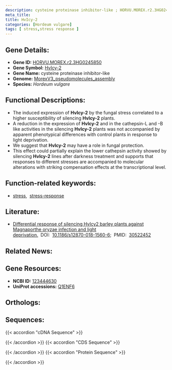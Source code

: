```yaml
---
description: cysteine proteinase inhibitor-like ; HORVU.MOREX.r2.3HG0245850 ; Hordeum vulgare
meta_title:
title: HvIcy-2
categories: [Hordeum vulgare]
tags: [ stress,stress response ]
---
```


## Gene Details:
- **Gene ID:** [HORVU.MOREX.r2.3HG0245850](https://ensembl.gramene.org/id/HORVU.MOREX.r2.3HG0245850)
- **Gene Symbol:** <u>HvIcy-2</u>
- **Gene Name:** cysteine proteinase inhibitor-like
- **Genome:** [MorexV3_pseudomolecules_assembly](https://ensembl.gramene.org/Hordeum_vulgare/Info/Index)
- **Species:** *Hordeum vulgare*

## Functional Descriptions:
   - The induced expression of **HvIcy-2** by the fungal stress correlated to a higher susceptibility of silencing **HvIcy-2** plants. 
   - A reduction in the expression of **HvIcy-2** and in the cathepsin-L and -B like activities in the silencing **HvIcy-2** plants was not accompanied by apparent phenotypical differences with control plants in response to light deprivation.
   - We suggest that **HvIcy-2** may have a role in fungal protection.
   - This effect could partially explain the lower cathepsin activity showed by silencing **HvIcy-2** lines after darkness treatment and supports that responses to different stresses are accompanied to molecular alterations with striking compensation effects at the transcriptional level.

## Function-related keywords:
   - [stress](/tags/stress/),&nbsp;&nbsp;[stress-response](/tags/stress-response/)

## Literature:
   - [Differential response of silencing HvIcy2 barley plants against Magnaporthe oryzae infection and light deprivation.](https://doi.org/10.1186/s12870-018-1560-6)&nbsp;&nbsp;DOI:&nbsp;&nbsp;[10.1186/s12870-018-1560-6](https://doi.org/10.1186/s12870-018-1560-6);&nbsp;&nbsp;PMID:&nbsp;&nbsp;[30522452](https://pubmed.ncbi.nlm.nih.gov/30522452/)

## Related News:

## Gene Resources:
- **NCBI ID:**  [123444630](https://www.ncbi.nlm.nih.gov/gene/?term=123444630)
- **UniProt accessions:**  [Q1ENF6](https://www.uniprot.org/uniprotkb/Q1ENF6/entry)

## Orthologs:

## Sequences:
{{< accordion "cDNA Sequence" >}}

{{< /accordion >}}
{{< accordion "CDS Sequence" >}}

{{< /accordion >}}
{{< accordion "Protein Sequence" >}}

{{< /accordion >}}
